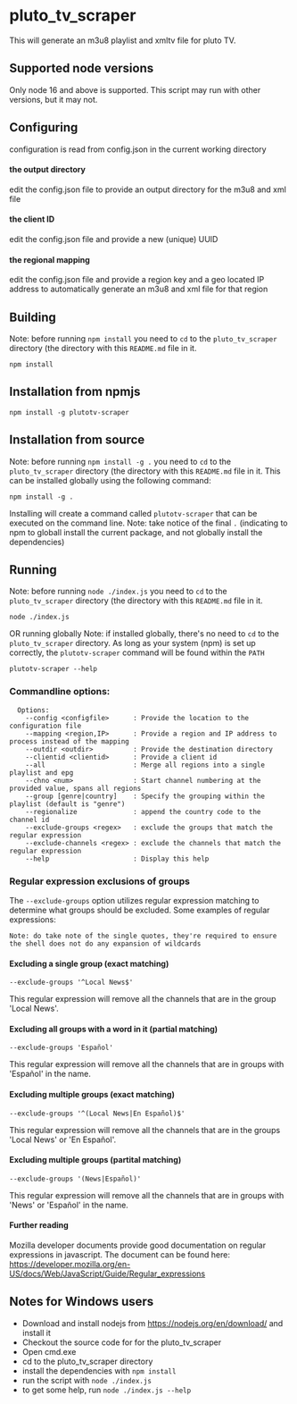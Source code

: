 # pluto_tv_scraper
This will generate an m3u8 playlist and xmltv file for pluto TV.

## Supported node versions
Only node 16 and above is supported. This script may run with other versions, but it may not.

## Configuring
configuration is read from config.json in the current working directory

#### the output directory
edit the config.json file to provide an output directory for the m3u8 and xml file
#### the client ID
edit the config.json file and provide a new (unique) UUID
#### the regional mapping
edit the config.json file and provide a region key and a geo located IP address to automatically generate an m3u8 and xml file for that region

## Building
Note: before running `npm install` you need to `cd` to the `pluto_tv_scraper` directory (the directory with this `README.md` file in it.
```
npm install
```

## Installation from npmjs
```
npm install -g plutotv-scraper
```

## Installation from source
Note: before running `npm install -g .` you need to `cd` to the `pluto_tv_scraper` directory (the directory with this `README.md` file in it.
This can be installed globally using the following command:
```
npm install -g .
```
Installing will create a command called `plutotv-scraper` that can be executed on the command line.
Note: take notice of the final `.` (indicating to npm to globall install the current package, and not globally install the dependencies)

## Running
Note: before running `node ./index.js` you need to `cd` to the `pluto_tv_scraper` directory (the directory with this `README.md` file in it.
```
node ./index.js
```

OR running globally
Note: if installed globally, there's no need to `cd` to the `pluto_tv_scraper` directory. As long as your system (npm) is set up correctly, the `plutotv-scraper` command will be found within the `PATH`
```
plutotv-scraper --help
```

### Commandline options:
```
  Options:
    --config <configfile>      : Provide the location to the configuration file
    --mapping <region,IP>      : Provide a region and IP address to process instead of the mapping
    --outdir <outdir>          : Provide the destination directory
    --clientid <clientid>      : Provide a client id
    --all                      : Merge all regions into a single playlist and epg
    --chno <num>               : Start channel numbering at the provided value, spans all regions
    --group [genre|country]    : Specify the grouping within the playlist (default is "genre")
    --regionalize              : append the country code to the channel id
    --exclude-groups <regex>   : exclude the groups that match the regular expression
    --exclude-channels <regex> : exclude the channels that match the regular expression
    --help                     : Display this help
```

### Regular expression exclusions of groups
The `--exclude-groups` option utilizes regular expression matching to determine what groups should be excluded. Some examples of regular expressions:

`Note: do take note of the single quotes, they're required to ensure the shell does not do any expansion of wildcards`

#### Excluding a single group (exact matching)
```
--exclude-groups '^Local News$'
```
This regular expression will remove all the channels that are in the group 'Local News'.

#### Excluding all groups with a word in it (partial matching)
```
--exclude-groups 'Español'
```
This regular expression will remove all the channels that are in groups with 'Español' in the name.

#### Excluding multiple groups (exact matching)
```
--exclude-groups '^(Local News|En Español)$'
```
This regular expression will remove all the channels that are in the groups 'Local News' or 'En Español'.

#### Excluding multiple groups (partital matching)
```
--exclude-groups '(News|Español)'
```
This regular expression will remove all the channels that are in groups with 'News' or 'Español' in the name.

#### Further reading
Mozilla developer documents provide good documentation on regular expressions in javascript. The document can be found here: https://developer.mozilla.org/en-US/docs/Web/JavaScript/Guide/Regular_expressions

## Notes for Windows users
- Download and install nodejs from https://nodejs.org/en/download/ and install it
- Checkout the source code for for the pluto_tv_scraper
- Open cmd.exe
- cd to the pluto_tv_scraper directory
- install the dependencies with `npm install`
- run the script with `node ./index.js`
- to get some help, run `node ./index.js --help`
